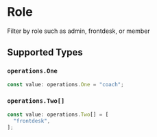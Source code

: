 # Role

Filter by role such as admin, frontdesk, or member


## Supported Types

### `operations.One`

```typescript
const value: operations.One = "coach";
```

### `operations.Two[]`

```typescript
const value: operations.Two[] = [
  "frontdesk",
];
```

